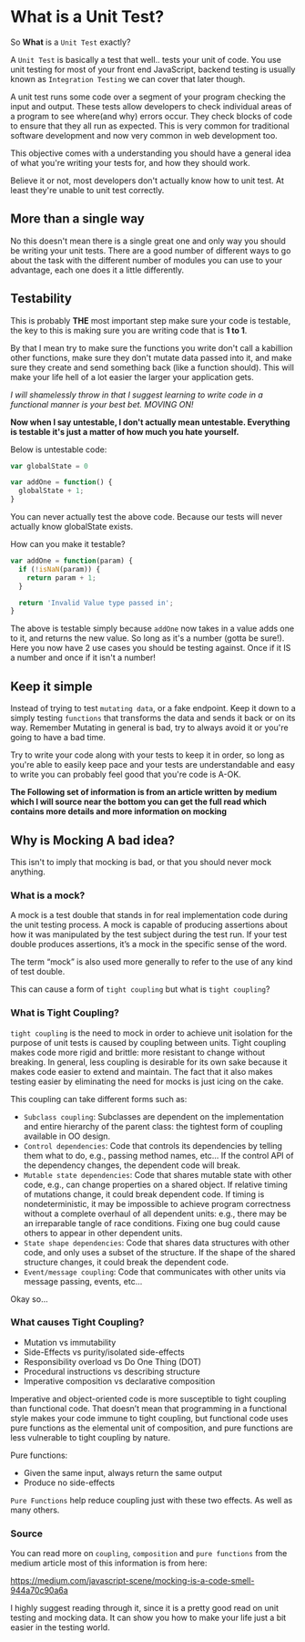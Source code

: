 # What is a Unit Test?

So **What** is a `Unit Test` exactly?

A `Unit Test` is basically a test that well.. tests your unit of code. You use unit testing for most of your front end JavaScript, backend testing is usually known as `Integration Testing` we can cover that later though.

A unit test runs some code over a segment of your program checking the input and output. These tests allow developers to check individual areas of a program to see where(and why) errors occur. They check blocks of code to ensure that they all run as expected. This is very common for traditional software development and now very common in web development too.

This objective comes with a understanding you should have a general idea of what you're writing your tests for, and how they should work.

Believe it or not, most developers don't actually know how to unit test. At least they're unable to unit test correctly.

## More than a single way

No this doesn't mean there is a single great one and only way you should be writing your unit tests. There are a good number of different ways to go about the task with the different number of modules you can use to your advantage, each one does it a little differently.

## Testability

This is probably **THE** most important step make sure your code is testable, the key to this is making sure you are writing code that is **1 to 1**.

By that I mean try to make sure the functions you write don't call a kabillion other functions, make sure they don't mutate data passed into it, and make sure they create and send something back (like a function should). This will make your life hell of a lot easier the larger your application gets.

_I will shamelessly throw in that I suggest learning to write code in a functional manner is your best bet. MOVING ON!_

**Now when I say untestable, I don't actually mean untestable. Everything is testable it's just a matter of how much you hate yourself.**

Below is untestable code:

```js
var globalState = 0

var addOne = function() {
  globalState + 1;
}
```

You can never actually test the above code. Because our tests will never actually know globalState exists.

How can you make it testable?

```js
var addOne = function(param) {
  if (!isNaN(param)) {
    return param + 1;
  }

  return 'Invalid Value type passed in';
}
```

The above is testable simply because `addOne` now takes in a value adds one to it, and returns the new value. So long as it's a number (gotta be sure!). Here you now have 2 use cases you should be testing against. Once if it IS a number and once if it isn't a number!


## Keep it simple

Instead of trying to test `mutating data`, or a fake endpoint. Keep it down to a simply testing `functions` that transforms the data and sends it back or on its way. Remember Mutating in general is bad, try to always avoid it or you're going to have a bad time.

Try to write your code along with your tests to keep it in order, so long as you're able to easily keep pace and your tests are understandable and easy to write you can probably feel good that you're code is A-OK.

**The Following set of information is from an article written by medium which I will source near the bottom you can get the full read which contains more details and more information on mocking**
## Why is Mocking A bad idea?

This isn't to imply that mocking is bad, or that you should never mock anything.

### What is a mock?

A mock is a test double that stands in for real implementation code during the unit testing process. A mock is capable of producing assertions about how it was manipulated by the test subject during the test run. If your test double produces assertions, it’s a mock in the specific sense of the word.

The term “mock” is also used more generally to refer to the use of any kind of test double.

This can cause a form of `tight coupling` but what is `tight coupling`?

### What is Tight Coupling?

`tight coupling` is the need to mock in order to achieve unit isolation for the purpose of unit tests is caused by coupling between units. Tight coupling makes code more rigid and brittle: more resistant to change without breaking. In general, less coupling is desirable for its own sake because it makes code easier to extend and maintain. The fact that it also makes testing easier by eliminating the need for mocks is just icing on the cake.

This coupling can take different forms such as:

- `Subclass coupling`: Subclasses are dependent on the implementation and entire hierarchy of the parent class: the tightest form of coupling available in OO design.
- `Control dependencies`: Code that controls its dependencies by telling them what to do, e.g., passing method names, etc… If the control API of the dependency changes, the dependent code will break.
- `Mutable state dependencies`: Code that shares mutable state with other code, e.g., can change properties on a shared object. If relative timing of mutations change, it could break dependent code. If timing is nondeterministic, it may be impossible to achieve program correctness without a complete overhaul of all dependent units: e.g., there may be an irreparable tangle of race conditions. Fixing one bug could cause others to appear in other dependent units.
- `State shape dependencies`: Code that shares data structures with other code, and only uses a subset of the structure. If the shape of the shared structure changes, it could break the dependent code.
- `Event/message coupling`: Code that communicates with other units via message passing, events, etc…

Okay so...

### What causes Tight Coupling?

- Mutation vs immutability
- Side-Effects vs purity/isolated side-effects
- Responsibility overload vs Do One Thing (DOT)
- Procedural instructions vs describing structure
- Imperative composition vs declarative composition

Imperative and object-oriented code is more susceptible to tight coupling than functional code. That doesn’t mean that programming in a functional style makes your code immune to tight coupling, but functional code uses pure functions as the elemental unit of composition, and pure functions are less vulnerable to tight coupling by nature.

Pure functions:

- Given the same input, always return the same output
- Produce no side-effects

`Pure Functions` help reduce coupling just with these two effects. As well as many others.

### Source

You can read more on `coupling`, `composition` and `pure functions` from the medium article most of this information is from here:

https://medium.com/javascript-scene/mocking-is-a-code-smell-944a70c90a6a

I highly suggest reading through it, since it is a pretty good read on unit testing and mocking data. It can show you how to make your life just a bit easier in the testing world.